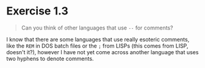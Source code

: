 Exercise 1.3
============

> Can you think of other languages that use
> `--` for comments?

I know that there are some languages that use
really esoteric comments, like the `REM` in
DOS batch files or the `;` from LISPs (this
comes from LISP, doesn't it?), however I have
not yet come across another language that
uses two hyphens to denote comments.
